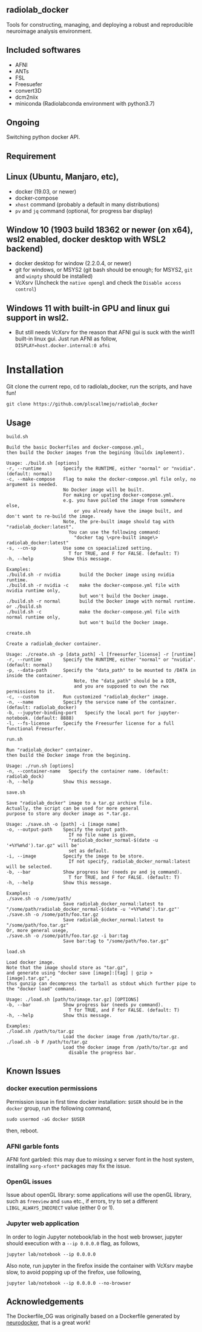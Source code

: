 ## radiolab_docker

Tools for constructing, managing, and deploying a robust and reproducible neuroimage analysis environment.

## Included softwares

* AFNI
* ANTs
* FSL
* Freesuefer
* convert3D
* dcm2niix
* miniconda (Radiolabconda environment with python3.7)

## Ongoing

Switching python docker API.

## Requirement

## Linux (Ubuntu, Manjaro, etc),

* docker (19.03, or newer)
* docker-compose
* `xhost` command (probably a default in many distributions)
* `pv` and `jq` command (optional, for progress bar display)

## Window 10 (1903 build 18362 or newer (on x64), wsl2 enabled, docker desktop with WSL2 backend)

* docker desktop for window (2.2.0.4, or newer)
* git for windows, or MSYS2 (git bash should be enough; for MSYS2, `git` and `winpty` should be installed)
* VcXsrv (Uncheck the `native opengl` and check the `Disable access control`)

## Windows 11 with built-in GPU and linux gui support in wsl2.

* But still needs VcXsrv for the reason that AFNI gui is suck with the win11 built-in linux gui. Just run AFNI as follow,
  `DISPLAY=host.docker.internal:0 afni`

# Installation

Git clone the current repo, cd to radiolab_docker, run the scripts, and have fun!

```
git clone https://github.com/plscallmejo/radiolab_docker
```

## Usage

`build.sh`

```
Build the basic Dockerfiles and docker-compose.yml,
then build the Docker images from the begining (buildx implement).

Usage: ./build.sh [options]
-r, --runtime        Specify the RUNTIME, either "normal" or "nvidia". (default: normal)
-c, --make-compose   Flag to make the docker-compose.yml file only, no argument is needed.
                     No Docker image will be built.
                     For making or upating docker-compose.yml.
                     e.g. you have pulled the image from somewhere else,
                         or you already have the image built, and don't want to re-build the image.
                     Note, the pre-built image should tag with "radiolab_docker:latest".
                       You can use the following command:
                         "docker tag \<pre-built image\> radiolab_docker:latest"
-s, --cn-sp          Use some cn speacialized setting.
                       T for TRUE, and F for FALSE. (default: T)
-h, --help           Show this message.

Examples:
./build.sh -r nvidia       build the Docker image using nvidia runtime.
./build.sh -r nvidia -c    make the docker-compose.yml file with nvidia runtime only,
                           but won't build the Docker image.
./build.sh -r normal       build the Docker image with normal runtime.
or ./build.sh
./build.sh -c              make the docker-compose.yml file with normal runtime only,
                           but won't build the Docker image.
```

`create.sh`

```
Create a radiolab_docker container.

Usage: ./create.sh -p [data_path] -l [freesurfer_license] -r [runtime]
-r, --runtime        Specify the RUNTIME, either "normal" or "nvidia". (default: normal)
-p, --data-path      Specify the "data_path" to be mounted to /DATA in inside the container.
                         Note, the "data_path" should be a DIR,
                         and you are supposed to own the rwx permissions to it.
-c, --custom         Run customized "radiolab_docker" image.
-n, --name           Specify the service name of the container. (default: radiolab_docker)
-b, --jupyter-binding-port   Specify the local port for jupyter-notebook. (default: 8888)
-l, --fs-license     Specify the Freesurfer license for a full functional Freesurfer.
```

`run.sh`

```
Run "radiolab_docker" container.
then build the Docker image from the begining.

Usage: ./run.sh [options]
-n, --container-name   Specify the container name. (default: radiolab_dock)
-h, --help           Show this message.
```

`save.sh`

```
Save "radiolab_docker" image to a tar.gz archive file.
Actually, the script can be used for more general
purpose to store any docker image as *.tar.gz.

Usage: ./save.sh -o [path] -i [image name]
-o, --output-path    Specify the output path.
                       If no file name is given,
                       "radiolab_docker_normal-$(date -u '+%Y%m%d').tar.gz" will be'
                       set as default.
-i, --image          Specify the image to be store.
                       If not specify, radiolab_docker_normal:latest will be selected.
-b, --bar            Show progress bar (needs pv and jq command).
                       T for TRUE, and F for FALSE. (default: T)
-h, --help           Show this message.

Examples:
./save.sh -o /some/path/
                     Save radiolab_docker_normal:latest to "/some/path/radiolab_docker_normal-$(date -u '+%Y%m%d').tar.gz"'
./save.sh -o /some/path/foo.tar.gz
                     Save radiolab_docker_normal:latest to "/some/path/foo.tar.gz"
Or, more general usege,
./save.sh -o /some/path/foo.tar.gz -i bar:tag
                     Save bar:tag to "/some/path/foo.tar.gz"
```

`load.sh`

```
Load docker image.
Note that the image should store as "tar.gz",
and generate using "docker save [image]:[tag] | gzip > [image].tar.gz",'
thus gunzip can decompress the tarball as stdout which further pipe to
the "docker load" command.

Usage: ./load.sh [path/to/image.tar.gz] [OPTIONS]
-b, --bar            Show progress bar (needs pv command).
                       T for TRUE, and F for FALSE. (default: T)
-h, --help           Show this message.

Examples:
./load.sh /path/to/tar.gz
                     Load the docker image from /path/to/tar.gz.
./load.sh -b F /path/to/tar.gz
                     Load the docker image from /path/to/tar.gz and
                       disable the progress bar.
```

## Known Issues

### docker execution permissions

Permission issue in first time docker installation: `$USER` should be in the `docker` group, run the following
command,

`sudo usermod -aG docker $USER`

then, reboot.

### AFNI garble fonts

AFNI font garbled: this may due to missing x server font in the host system,
installing `xorg-xfont*` packages may fix the issue.

### OpenGL issues

Issue about openGL library: some applications will use the openGL library, such as `freeview` and `suma` etc.,
if errors, try to set a different `LIBGL_ALWAYS_INDIRECT` value (either 0 or 1).

### Jupyter web application

In order to login Jupyter notebook/lab in the host web browser, jupyter should execution with a `--ip 0.0.0.0` flag, as follows,

```
jupyter lab/notebook --ip 0.0.0.0
```

Also note, run jupyter in the firefox inside the container with VcXsrv maybe slow, to avoid popping up of the firefox, use following,

```
jupyter lab/notebook --ip 0.0.0.0 --no-browser
```

## Acknowledgements

The Dockerfile_OG was originally based on a Dockerfile generated by [neurodocker](https://github.com/ReproNim/neurodocker),
that is a great work!
